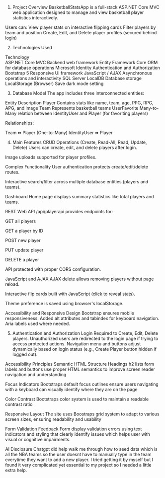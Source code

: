 1. Project Overview
BasketballStatsApp is a full-stack ASP.NET Core MVC web application designed to manage and view basketball player statistics interactively.

Users can:
View player stats on interactive flipping cards
Filter players by team and position
Create, Edit, and Delete player profiles (secured behind login)

2. Technologies Used

Technology	
ASP.NET Core MVC	        Backend web framework
Entity Framework           Core	ORM for database operations
Microsoft Identity	        Authentication and Authorization
Bootstrap 5	Responsive     UI framework
JavaScript / AJAX	        Asynchronous operations and interactivity
SQL Server LocalDB	      Database storage
LocalStorage (Browser)	  Save dark mode setting

3. Database Model
The app includes three interconnected entities:

Entity	Description
Player	Contains stats like name, team, age, PPG, RPG, APG, and image
Team	Represents basketball teams
UserFavorite	Many-to-Many relation between IdentityUser and Player (for favoriting players)

Relationships:

Team ⬌ Player (One-to-Many)
IdentityUser ⬌ Player 

4. Main Features
 CRUD Operations (Create, Read-All, Read, Update, Delete)
Users can create, edit, and delete players after login.

Image uploads supported for player profiles.

 Complex Functionality
User authentication protects create/edit/delete routes.

Interactive search/filter across multiple database entities (players and teams).

 Dashboard
Home page displays summary statistics like total players and teams.

 REST Web API
/api/playerapi provides endpoints for:

GET all players

GET a player by ID

POST new player

PUT update player

DELETE a player

API protected with proper CORS configuration.

 JavaScript and AJAX
AJAX delete allows removing players without page reload.

Interactive flip cards built with JavaScript (click to reveal stats).

Theme preference is saved using browser's localStorage.

Accessibility and Responsive Design
Bootstrap ensures mobile responsiveness.
Added alt attributes and tabindex for keyboard navigation.
Aria labels used where needed.

5. Authentication and Authorization
Login Required to Create, Edit, Delete players.
Unauthorized users are redirected to the login page if trying to access protected actions.
Navigation menu and buttons adjust dynamically based on login status (e.g., Create Player button hidden if logged out).


Accessibility Principles
Semantic HTML Structure
Headings h2 lists form labels and buttons use proper HTML semantics to improve screen reader navigation and understanding

Focus Indicators
Bootstraps default focus outlines ensure users navigating with a keyboard can visually identify where they are on the page

Color Contrast
Bootstraps color system is used to maintain a readable contrast ratio

Responsive Layout
The site uses Boostraps grid system to adapt to various screen sizes, ensuring readability and usability

Form Validation Feedback
Form display validation errors using text indicators and styling that clearly identify issues which helps user with visual or cognitive impairments.


AI Disclosure
Chatgpt did help walk me through how to seed data which is all the NBA teams so the user doesnt have to manually type in the team everytime they want to add a new player. I tried getting it by myself but I found it very complicated yet essential to my project so I needed a little extra help.


